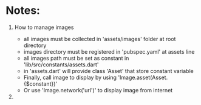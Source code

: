 # Notes:

1. How to manage images
   - all images must be collected in 'assets/images' folder at root directory
   - images directory must be registered in 'pubspec.yaml' at assets line
   - all images path must be set as constant in 'lib/src/constants/assets.dart'
   - in 'assets.dart' will provide class 'Asset' that store constant variable
   - Finally, call image to display by using 'Image.asset(Asset.{$constant})'
   - Or use 'Image.network('url')' to display image from internet

2. 
